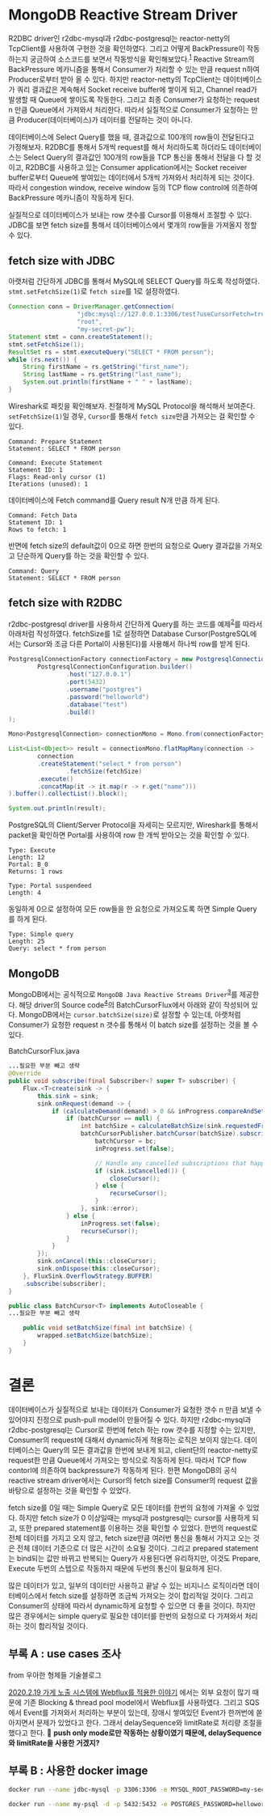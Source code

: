 # MongoDB Reactive Stream Driver

R2DBC driver인 r2dbc-mysql과 r2dbc-postgresql는 reactor-netty의 TcpClient를 사용하여 구현한 것을 확인하였다. 그리고 어떻게 BackPressure이 작동하는지 궁금하여 소스코드를 보면서 작동방식을 확인해보았다.<sup>[1][1]</sup> Reactive Stream의 BackPressure 메카니즘을 통해서 Consumer가 처리할 수 있는 만큼 request n하여 Producer로부터 받아 올 수 있다. 하지만 reactor-netty의 TcpClient는 데이터베이스가 쿼리 결과값은 계속해서 Socket receive buffer에 쌓이게 되고, Channel read가 발생할 때 Queue에 쌓이도록 작동한다. 그리고 최종 Consumer가 요청하는 request n 만큼 Queue에서 가져와서 처리한다. 따라서 실질적으로 Consumer가 요청하는 만큼 Producer(데이터베이스)가 데이터를 전달하는 것이 아니다.

데이터베이스에 Select Query를 했을 때, 결과값으로 100개의 row들이 전달된다고 가정해보자. R2DBC를 통해서 5개씩 request를 해서 처리하도록 하더라도 데이터베이스는 Select Query의 결과값인 100개의 row들을 TCP 통신을 통해서 전달을 다 할 것이고, R2DBC를 사용하고 있는 Consumer application에서는 Socket receiver buffer로부터 Queue에 쌓여있는 데이터에서 5개씩 가져와서 처리하게 되는 것이다. 따라서 congestion window, receive window 등의 TCP flow control에 의존하여 BackPressure 메카니즘이 작동하게 된다.

실질적으로 데이터베이스가 보내는 row 갯수를 Cursor를 이용해서 조절할 수 있다. JDBC를 보면 fetch size를 통해서 데이터베이스에서 몇개의 row들을 가져올지 정할 수 있다.

## fetch size with JDBC

아랫처럼 간단하게 JDBC를 통해서 MySQL에 SELECT Query를 하도록 작성하였다. `stmt.setFetchSize(1)`로 `fetch size`를 1로 설정하였다.

```java
Connection conn = DriverManager.getConnection(
                   "jdbc:mysql://127.0.0.1:3306/test?useCursorFetch=true",
                   "root",
                   "my-secret-pw");
Statement stmt = conn.createStatement();
stmt.setFetchSize(1);
ResultSet rs = stmt.executeQuery("SELECT * FROM person");
while (rs.next()) {
    String firstName = rs.getString("first_name");
    String lastName = rs.getString("last_name");
    System.out.println(firstName + " " + lastName);
}
```

Wireshark로 패킷을 확인해보자. 친절하게 MySQL Protocol을 해석해서 보여준다. `setFetchSize(1)`일 경우, `Cursor`를 통해서 `fetch size`만큼 가져오는 걸 확인할 수 있다.

```
Command: Prepare Statement
Statement: SELECT * FROM person
```

```
Command: Execute Statement
Statement ID: 1
Flags: Read-only cursor (1)
Iterations (unused): 1
```

데이터베이스에 Fetch command를 Query result N개 만큼 하게 된다.
```
Command: Fetch Data
Statement ID: 1
Rows to fetch: 1
```

반면에 fetch size의 default값이 0으로 하면 한번의 요청으로 Query 결과값을 가져오고 단순하게 Query를 하는 것을 확인할 수 있다.

```
Command: Query
Statement: SELECT * FROM person
```

## fetch size with R2DBC

r2dbc-postgresql driver를 사용하셔 간단하게 Query를 하는 코드를 예제<sup>[2][2]</sup>를 따라서 아래처럼 작성하였다. fetchSize를 1로 설정하면 Database Cursor(PostgreSQL에서는 Cursor와 조금 다른 Portal이 사용된다)를 사용해서 하나씩 row를 받게 된다.

```java
PostgresqlConnectionFactory connectionFactory = new PostgresqlConnectionFactory(
        PostgresqlConnectionConfiguration.builder()
                .host("127.0.0.1")
                .port(5432)
                .username("postgres")
                .password("helloworld")
                .database("test")
                .build()
);

Mono<PostgresqlConnection> connectionMono = Mono.from(connectionFactory.create());

List<List<Object>> result = connectionMono.flatMapMany(connection ->
        connection
        .createStatement("select * from person")
                .fetchSize(fetchSize)
        .execute()
        .concatMap(it -> it.map(r -> r.get("name")))
).buffer().collectList().block();

System.out.println(result);
```

PostgreSQL의 Client/Server Protocol을 자세히는 모르지만, Wireshark를 통해서 packet을 확인하면 Portal를 사용하여 row 한 개씩 받아오는 것을 확인할 수 있다.

```
Type: Execute
Length: 12
Portal: B_0
Returns: 1 rows
```

```
Type: Portal suspendeed
Length: 4
```

동일하게 0으로 설정하여 모든 row들을 한 요청으로 가져오도록 하면 Simple Query를 하게 된다.

```
Type: Simple query
Length: 25
Query: select * from person
```

## MongoDB

MongoDB에서는 공식적으로 `MongoDB Java Reactive Streams Driver`<sup>[3][3]</sup>를 제공한다. 해당 driver의 Source code<sup>[4][4]</sup>의 BatchCursorFlux에서 아래와 같이 작성되어 있다. MongoDB에서는 `cursor.batchSize(size)`로 설정할 수 있는데, 아랫처럼 Consumer가 요청한 request n 갯수를 통해서 이 batch size를 설정하는 것을 볼 수 있다.

BatchCursorFlux.java
```java
...필요한 부분 빼고 생략
@Override
public void subscribe(final Subscriber<? super T> subscriber) {
    Flux.<T>create(sink -> {
        this.sink = sink;
        sink.onRequest(demand -> {
            if (calculateDemand(demand) > 0 && inProgress.compareAndSet(false, true)) {
                if (batchCursor == null) {
                    int batchSize = calculateBatchSize(sink.requestedFromDownstream());
                    batchCursorPublisher.batchCursor(batchSize).subscribe(bc -> {
                        batchCursor = bc;
                        inProgress.set(false);

                        // Handle any cancelled subscriptions that happen during the time it takes to get the batchCursor
                        if (sink.isCancelled()) {
                            closeCursor();
                        } else {
                            recurseCursor();
                        }
                    }, sink::error);
                } else {
                    inProgress.set(false);
                    recurseCursor();
                }
            }
        });
        sink.onCancel(this::closeCursor);
        sink.onDispose(this::closeCursor);
    }, FluxSink.OverflowStrategy.BUFFER)
    .subscribe(subscriber);
}
```

```java
public class BatchCursor<T> implements AutoCloseable {
...필요한 부분 빼고 생략

    public void setBatchSize(final int batchSize) {
        wrapped.setBatchSize(batchSize);
    }
}
```

# 결론

데이터베이스가 실질적으로 보내는 데이터가 Consumer가 요청한 갯수 n 만큼 보낼 수 있어야지 진정으로 push-pull model이 만들어질 수 있다. 하지만 r2dbc-mysql과 r2dbc-postgresql는 Cursor로 한번에 fetch 하는 row 갯수를 지정할 수는 있지만, Consumer의 request에 대해서 dynamic하게 적용하는 로직은 보이지 않는다. 데이터베이스는 Query의 모든 결과값을 한번에 보내게 되고, client단의 reactor-netty로 request한 만큼 Queue에서 가져오는 방식으로 작동하게 된다. 따라서 TCP flow contorl에 의존하여 backpressure가 작동하게 된다. 한편 MongoDB의 공식 reactive stream driver에서는 Cursor의 fetch size를 Consumer의 request 값을 바탕으로 설정하는 것을 확인할 수 있었다.

fetch size를 0일 때는 Simple Query로 모든 데이터를 한번의 요청에 가져올 수 있었다. 하지만 fetch size가 0 이상일때는 mysql과 postgresql는 cursor를 사용하게 되고, 또한 prepared statement를 이용하는 것을 확인할 수 있었다. 한번의 request로 전체 데이터를 가지고 오지 않고, fetch size만큼 여러번 통신을 통해서 가지고 오는 것은 전체 데이터 기준으로 더 많은 시간이 소요될 것이다. 그리고 prepared statement는 bind되는 값만 바뀌고 반복되는 Query가 사용된다면 유리하지만, 이것도 Prepare, Execute 두번의 스텝으로 작동하지 때문에 두번의 통신이 필요하게 된다.

많은 데이터가 있고, 일부의 데이터만 사용하고 끝날 수 있는 비지니스 로직이라면 데이터베이스에서 fetch size를 설정하면 조금씩 가져오는 것이 합리적일 것이다. 그리고 Consumer의 상태에 따라서 dynamic하게 요청할 수 있으면 더 좋을 것이다. 하지만 많은 경우에서는 simple query로 필요한 데이터를 한번의 요청으로 다 가져와서 처리하는 것이 합리적일 것이다.

## 부록 A : use cases 조사

from 우아한 형제들 기술블로그

[2020.2.19 가게 노출 시스템에 Webflux를 적용한 이야기](https://techblog.woowahan.com/2667/) 에서는 외부 요청이 많기 때문에 기존 Blocking & thread pool model에서 Webflux를 사용하였다. 그리고 SQS에서 Event를 가져와서 처리하는 부분이 있는데, 장애시 쌓여있던 Event가 한꺼번에 쏟아지면서 문제가 있었다고 한다. 그래서 delaySequence와 limitRate로 처리량 조절을 했다고 한다. 🤔 **push only mode로만 작동하는 상황이였기 때문에, delaySequence와 limitRate을 사용한 거겠지?**

## 부록 B : 사용한 docker image

```bash
docker run --name jdbc-mysql -p 3306:3306 -e MYSQL_ROOT_PASSWORD=my-secret-pw -d mysql:5.6
```

```bash
docker run --name my-psql -d -p 5432:5432 -e POSTGRES_PASSWORD=helloworld postgres
```

[1]: https://github.com/jayground8/spring/tree/main/reactor-netty-core

[2]: https://github.com/pgjdbc/r2dbc-postgresql

[3]: https://www.mongodb.com/docs/drivers/reactive-streams/

[4]: https://github.com/mongodb/mongo-java-driver/blob/master/driver-reactive-streams/src/main/com/mongodb/reactivestreams/client/internal/BatchCursorFlux.java